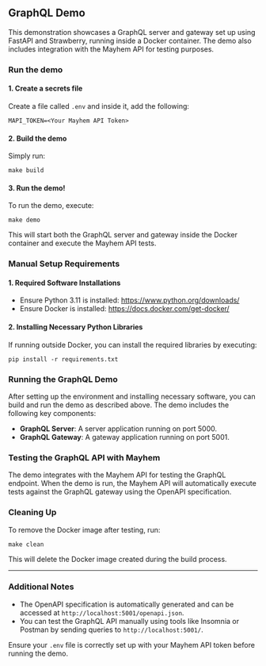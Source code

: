 ## GraphQL Demo 

This demonstration showcases a GraphQL server and gateway set up using FastAPI and Strawberry, running inside a Docker container. The demo also includes integration with the Mayhem API for testing purposes.

### Run the demo

#### 1. Create a secrets file

Create a file called `.env` and inside it, add the following:

```
MAPI_TOKEN=<Your Mayhem API Token>
```

#### 2. Build the demo

Simply run:

```
make build
```

#### 3. Run the demo!

To run the demo, execute:

```
make demo
```

This will start both the GraphQL server and gateway inside the Docker container and execute the Mayhem API tests.

### Manual Setup Requirements

#### 1. Required Software Installations
- Ensure Python 3.11 is installed: https://www.python.org/downloads/
- Ensure Docker is installed: https://docs.docker.com/get-docker/

#### 2. Installing Necessary Python Libraries

If running outside Docker, you can install the required libraries by executing:

```
pip install -r requirements.txt
```

### Running the GraphQL Demo

After setting up the environment and installing necessary software, you can build and run the demo as described above. The demo includes the following key components:

- **GraphQL Server**: A server application running on port 5000.
- **GraphQL Gateway**: A gateway application running on port 5001.

### Testing the GraphQL API with Mayhem

The demo integrates with the Mayhem API for testing the GraphQL endpoint. When the demo is run, the Mayhem API will automatically execute tests against the GraphQL gateway using the OpenAPI specification.

### Cleaning Up

To remove the Docker image after testing, run:

```
make clean
```

This will delete the Docker image created during the build process.

---

### Additional Notes

- The OpenAPI specification is automatically generated and can be accessed at `http://localhost:5001/openapi.json`.
- You can test the GraphQL API manually using tools like Insomnia or Postman by sending queries to `http://localhost:5001/`.

Ensure your `.env` file is correctly set up with your Mayhem API token before running the demo.
